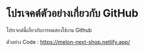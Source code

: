 # โปรเจคต์ตัวอย่างเกี่ยวกับ GitHub
โปรเจกต์นี้เกี่ยวกับการทดสองใช้งาน Github

ตัวอย่าง Code : https://melon-next-shop.netlify.app/
